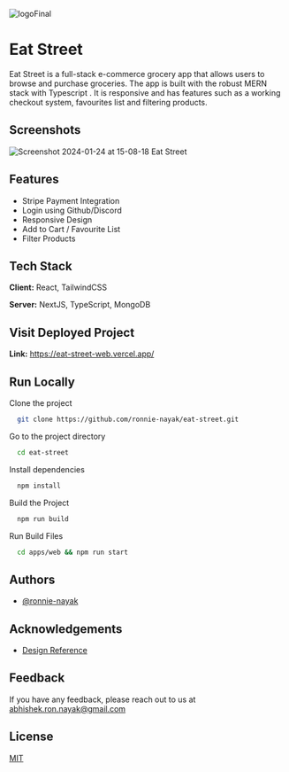 ![logoFinal](https://github.com/ronnie-nayak/eat-street/assets/60402476/1d9e12a6-88f1-44a1-b696-f42bc3e09c0f)

# Eat Street

Eat Street is a full-stack e-commerce grocery app that allows users to browse and purchase groceries. The app is built with the robust MERN stack with Typescript . It is responsive and has features such as a working checkout system, favourites list and filtering products.

## Screenshots

![Screenshot 2024-01-24 at 15-08-18 Eat Street](https://github.com/ronnie-nayak/eat-street/assets/60402476/fc6358fc-769a-4047-b8b9-4b21a95d28b6)

## Features

- Stripe Payment Integration
- Login using Github/Discord
- Responsive Design
- Add to Cart / Favourite List
- Filter Products

## Tech Stack

**Client:** React, TailwindCSS

**Server:** NextJS, TypeScript, MongoDB

## Visit Deployed Project

**Link:** https://eat-street-web.vercel.app/

## Run Locally

Clone the project

```bash
  git clone https://github.com/ronnie-nayak/eat-street.git
```

Go to the project directory

```bash
  cd eat-street
```

Install dependencies

```bash
  npm install
```

Build the Project

```bash
  npm run build
```

Run Build Files

```bash
  cd apps/web && npm run start
```

## Authors

- [@ronnie-nayak](https://github.com/ronnie-nayak)

## Acknowledgements

- [Design Reference](https://parkofideas.com/tastydaily/)

## Feedback

If you have any feedback, please reach out to us at abhishek.ron.nayak@gmail.com

## License

[MIT](https://choosealicense.com/licenses/mit/)
